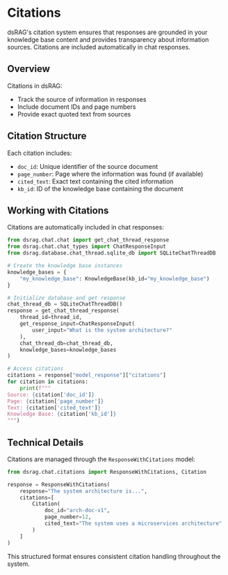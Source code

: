 # Citations

dsRAG's citation system ensures that responses are grounded in your knowledge base content and provides transparency about information sources. Citations are included automatically in chat responses.

## Overview

Citations in dsRAG:

- Track the source of information in responses
- Include document IDs and page numbers
- Provide exact quoted text from sources

## Citation Structure

Each citation includes:

- `doc_id`: Unique identifier of the source document
- `page_number`: Page where the information was found (if available)
- `cited_text`: Exact text containing the cited information
- `kb_id`: ID of the knowledge base containing the document

## Working with Citations

Citations are automatically included in chat responses:

```python
from dsrag.chat.chat import get_chat_thread_response
from dsrag.chat.chat_types import ChatResponseInput
from dsrag.database.chat_thread.sqlite_db import SQLiteChatThreadDB

# Create the knowledge base instances
knowledge_bases = {
    "my_knowledge_base": KnowledgeBase(kb_id="my_knowledge_base")
}

# Initialize database and get response
chat_thread_db = SQLiteChatThreadDB()
response = get_chat_thread_response(
    thread_id=thread_id,
    get_response_input=ChatResponseInput(
        user_input="What is the system architecture?"
    ),
    chat_thread_db=chat_thread_db,
    knowledge_bases=knowledge_bases
)

# Access citations
citations = response["model_response"]["citations"]
for citation in citations:
    print(f"""
Source: {citation['doc_id']}
Page: {citation['page_number']}
Text: {citation['cited_text']}
Knowledge Base: {citation['kb_id']}
""")
```

## Technical Details

Citations are managed through the `ResponseWithCitations` model:

```python
from dsrag.chat.citations import ResponseWithCitations, Citation

response = ResponseWithCitations(
    response="The system architecture is...",
    citations=[
        Citation(
            doc_id="arch-doc-v1",
            page_number=12,
            cited_text="The system uses a microservices architecture"
        )
    ]
)
```

This structured format ensures consistent citation handling throughout the system.